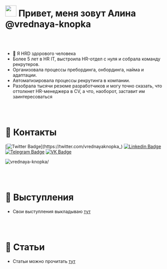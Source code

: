 <h1> <img src="https://github.com/blackcater/blackcater/raw/main/images/Hi.gif" height="35"/> Привет, меня зовут Алина @vrednaya-knopka </h1>
<br/><br/>

- 👀 Я HRD здорового человека
- Более 5 лет в HR IT, выстроила HR-отдел с нуля и собрала команду рекрутеров.
- Организовала процессы пребординга, онбординга, найма и адаптации. 
- Автоматизировала процессы рекрутинга в компании. 
- Разобрала тысячи резюме разработчиков и могу точно сказать, что оттолкнет HR-менеджера в CV, а что, наоборот, заставит им заинтересоваться

<br/><br/> 

# 📘 Контакты 

[![Twitter Badge](https://img.shields.io/badge/-Twitter-blue?style=flat&logo=Twitter&logoColor=FFFFFF&link=https://twitter.com/vrednayaknopka_)](https://twitter.com/vrednayaknopka_)
[![Linkedin Badge](https://img.shields.io/badge/-LinkedIn-ffffff?style=flat&logo=Linkedin&logoColor=black&link=https://www.linkedin.com/in/alina-penchuk/)](https://www.linkedin.com/in/alina-penchuk/)
[![Telegram Badge](https://img.shields.io/badge/-Telegram-26A5E4?style=flat&logo=Telegram&logoColor=000000&link=https://t.me/vrednaya_knopka)](https://t.me/vrednaya_knopka)
[![VK Badge](https://img.shields.io/badge/-Facebook-FFFFFF?style=flat&logo=Facebook&logoColor=1877F2&link=https://www.facebook.com/vrednaya.knopka)](https://www.facebook.com/vrednaya.knopka)

<p align = left >
<img src=https://komarev.com/ghpvc/?username=vrednaya-knopka alt=vrednaya-knopka/></p>

<br/><br/>

# 📙 Выступления

- Свои выступления выкладываю [тут](talks.md)

<br/><br/>

# 📗 Статьи

- Статьи можно прочитать [тут](articles.md)
